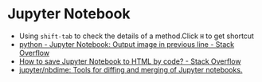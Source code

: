 # Jupyter Notebook

* Using `shift-tab` to check the details of a method.Click `H` to get shortcut
* [python - Jupyter Notebook: Output image in previous line - Stack Overflow](https://stackoverflow.com/questions/38318166/jupyter-notebook-output-image-in-previous-line/38320547)
* [How to save Jupyter Notebook to HTML by code? - Stack Overflow](https://stackoverflow.com/questions/37657547/how-to-save-jupyter-notebook-to-html-by-code/38331227)
* [jupyter/nbdime: Tools for diffing and merging of Jupyter notebooks.](https://github.com/jupyter/nbdime)

